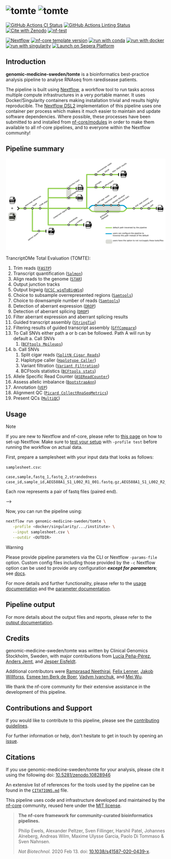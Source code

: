 # ![tomte](docs/images/tomte_logo_light.png#gh-light-mode-only) ![tomte](docs/images/tomte_logo_dark.png#gh-dark-mode-only)

[![GitHub Actions CI Status](https://github.com/genomic-medicine-sweden/tomte/actions/workflows/ci.yml/badge.svg)](https://github.com/genomic-medicine-sweden/tomte/actions/workflows/ci.yml)
[![GitHub Actions Linting Status](https://github.com/genomic-medicine-sweden/tomte/actions/workflows/linting.yml/badge.svg)](https://github.com/genomic-medicine-sweden/tomte/actions/workflows/linting.yml)[![Cite with Zenodo](http://img.shields.io/badge/DOI-10.5281/zenodo.10828946-1073c8?labelColor=000000)](https://doi.org/10.5281/zenodo.10828946)
[![nf-test](https://img.shields.io/badge/unit_tests-nf--test-337ab7.svg)](https://www.nf-test.com)

[![Nextflow](https://img.shields.io/badge/version-%E2%89%A524.04.2-green?style=flat&logo=nextflow&logoColor=white&color=%230DC09D&link=https%3A%2F%2Fnextflow.io)](https://www.nextflow.io/)
[![nf-core template version](https://img.shields.io/badge/nf--core_template-3.3.1-green?style=flat&logo=nfcore&logoColor=white&color=%2324B064&link=https%3A%2F%2Fnf-co.re)](https://github.com/nf-core/tools/releases/tag/3.3.1)
[![run with conda](http://img.shields.io/badge/run%20with-conda-3EB049?labelColor=000000&logo=anaconda)](https://docs.conda.io/en/latest/)
[![run with docker](https://img.shields.io/badge/run%20with-docker-0db7ed?labelColor=000000&logo=docker)](https://www.docker.com/)
[![run with singularity](https://img.shields.io/badge/run%20with-singularity-1d355c.svg?labelColor=000000)](https://sylabs.io/docs/)
[![Launch on Seqera Platform](https://img.shields.io/badge/Launch%20%F0%9F%9A%80-Seqera%20Platform-%234256e7)](https://cloud.seqera.io/launch?pipeline=https://github.com/genomic-medicine-sweden/tomte)

## Introduction

**genomic-medicine-sweden/tomte** is a bioinformatics best-practice analysis pipeline to analyse RNAseq from raredisease patients.

The pipeline is built using [Nextflow](https://www.nextflow.io), a workflow tool to run tasks across multiple compute infrastructures in a very portable manner. It uses Docker/Singularity containers making installation trivial and results highly reproducible. The [Nextflow DSL2](https://www.nextflow.io/docs/latest/dsl2.html) implementation of this pipeline uses one container per process which makes it much easier to maintain and update software dependencies. Where possible, these processes have been submitted to and installed from [nf-core/modules](https://github.com/nf-core/modules) in order to make them available to all nf-core pipelines, and to everyone within the Nextflow community!

## Pipeline summary

<p align="center">
     <img title="tomte workflow" src="docs/images/tomte_pipeline_metromap.png">
</p>

TrancriptOMe Total Evaluation (TOMTE):

1. Trim reads ([`FASTP`](https://github.com/OpenGene/fastp))
2. Transcript quantification ([`Salmon`](https://salmon.readthedocs.io/en/latest/))
3. Align reads to the genome ([`STAR`](https://github.com/alexdobin/STAR))
4. Output junction tracks
5. Output bigwig ([`UCSC wigToBigWig`](https://genome.ucsc.edu/goldenPath/help/bigWig.html))
6. Choice to subsample overrepresented regions ([`Samtools`](https://github.com/samtools/samtools/))
7. Choice to downsample number of reads ([`Samtools`](https://github.com/samtools/samtools/))
8. Detection of aberrant expression ([`DROP`](https://github.com/gagneurlab/drop/))
9. Detection of aberrant splicing ([`DROP`](https://github.com/gagneurlab/drop/))
10. Filter aberrant expression and aberrant splicing results
11. Guided transcript assembly ([`StringTie`](https://ccb.jhu.edu/software/stringtie/))
12. Filtering results of guided transcript assembly ([`GffCompare`](https://github.com/gpertea/gffcompare))
13. To Call SNVs either path a or b can be followed. Path A will run by default
    a. Call SNVs
    1. ([`BCFtools Mpileups`](https://samtools.github.io/bcftools/bcftools.html#mpileup))
14. b. Call SNVs
    1. Split cigar reads ([`SplitN Cigar Reads`](https://gatk.broadinstitute.org/hc/en-us/articles/360036858811-SplitNCigarReads))
    2. Haplotype caller ([`Haplotype Caller`](https://gatk.broadinstitute.org/hc/en-us/articles/360037225632-HaplotypeCaller))
    3. Variant filtration ([`Variant Filtration`](https://gatk.broadinstitute.org/hc/en-us/articles/360037434691-VariantFiltration))
    4. BCFtools statistics ([`BCFtools stats`](https://samtools.github.io/bcftools/bcftools.html#stats))
15. Allele Specific Read Counter ([`ASEReadCounter`](https://gatk.broadinstitute.org/hc/en-us/articles/360037428291-ASEReadCounter))
16. Assess allelic imbalance ([`BootstrapAnn`](https://github.com/J35P312/BootstrapAnn#bootstrapann))
17. Annotation ([`VEP`](https://github.com/Ensembl/ensembl-vep))
18. Alignment QC ([`Picard CollectRnaSeqMetrics`](https://broadinstitute.github.io/picard/))
19. Present QCs ([`MultiQC`](http://multiqc.info/))

## Usage

> [!NOTE]
> If you are new to Nextflow and nf-core, please refer to [this page](https://nf-co.re/docs/usage/installation) on how to set-up Nextflow. Make sure to [test your setup](https://nf-co.re/docs/usage/introduction#how-to-run-a-pipeline) with `-profile test` before running the workflow on actual data.

First, prepare a samplesheet with your input data that looks as follows:

`samplesheet.csv`:

```csv
case,sample,fastq_1,fastq_2,strandedness
case_id,sample_id,AEG588A1_S1_L002_R1_001.fastq.gz,AEG588A1_S1_L002_R2_001.fastq.gz,reverse
```

Each row represents a pair of fastq files (paired end).

-->

Now, you can run the pipeline using:

```bash
nextflow run genomic-medicine-sweden/tomte \
   -profile <docker/singularity/.../institute> \
   --input samplesheet.csv \
   --outdir <OUTDIR>
```

> [!WARNING]
> Please provide pipeline parameters via the CLI or Nextflow `-params-file` option. Custom config files including those provided by the `-c` Nextflow option can be used to provide any configuration _**except for parameters**_; see [docs](https://nf-co.re/docs/usage/getting_started/configuration#custom-configuration-files).

For more details and further functionality, please refer to the [usage documentation](https://github.com/genomic-medicine-sweden/tomte/blob/master/docs/usage.md) and the [parameter documentation](https://github.com/genomic-medicine-sweden/tomte/blob/master/docs/parameters.md).

## Pipeline output

For more details about the output files and reports, please refer to the [output documentation](https://github.com/genomic-medicine-sweden/tomte/blob/master/docs/output.md).

## Credits

genomic-medicine-sweden/tomte was written by Clinical Genomics Stockholm, Sweden, with major contributions from [Lucía Peña-Pérez](https://github.com/Lucpen), [Anders Jemt](https://github.com/jemten), and [Jesper Eisfeldt](https://github.com/J35P312).

Additional contributors were [Ramprasad Neethiraj](https://github.com/ramprasadn), [Felix Lenner](https://github.com/fellen31), [Jakob Willforss](https://github.com/Jakob37), [Esmee ten Berk de Boer](https://github.com/Esmeetbdb), [Vadym Ivanchuk](https://github.com/ivadym), and [Mei Wu](https://github.com/projectoriented).

We thank the nf-core community for their extensive assistance in the development of this pipeline.

## Contributions and Support

If you would like to contribute to this pipeline, please see the [contributing guidelines](.github/CONTRIBUTING.md).

For further information or help, don't hesitate to get in touch by opening an [issue](https://github.com/genomic-medicine-sweden/tomte/issues).

## Citations

If you use genomic-medicine-sweden/tomte for your analysis, please cite it using the following doi: [10.5281/zenodo.10828946](https://doi.org/10.5281/zenodo.10828946)

An extensive list of references for the tools used by the pipeline can be found in the [`CITATIONS.md`](CITATIONS.md) file.

This pipeline uses code and infrastructure developed and maintained by the [nf-core](https://nf-co.re) community, reused here under the [MIT license](https://github.com/nf-core/tools/blob/main/LICENSE).

> **The nf-core framework for community-curated bioinformatics pipelines.**
>
> Philip Ewels, Alexander Peltzer, Sven Fillinger, Harshil Patel, Johannes Alneberg, Andreas Wilm, Maxime Ulysse Garcia, Paolo Di Tommaso & Sven Nahnsen.
>
> _Nat Biotechnol._ 2020 Feb 13. doi: [10.1038/s41587-020-0439-x](https://dx.doi.org/10.1038/s41587-020-0439-x).
